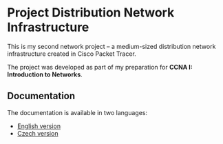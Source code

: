 # Project Distribution Network Infrastructure

This is my second network project – a medium-sized distribution network infrastructure created in Cisco Packet Tracer.

The project was developed as part of my preparation for **CCNA I: Introduction to Networks**.

## Documentation

The documentation is available in two languages:

- [English version](en/README.en.md)
- [Czech version](cs/00.README.cs.md)
